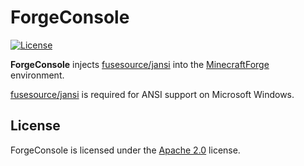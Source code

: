 # ForgeConsole

[![License](https://img.shields.io/github/license/LXGaming/ForgeConsole?label=License&cacheSeconds=86400)](https://github.com/LXGaming/ForgeConsole/blob/master/LICENSE)

**ForgeConsole** injects [fusesource/jansi](https://github.com/fusesource/jansi) into the [MinecraftForge](https://github.com/MinecraftForge/MinecraftForge) environment.

[fusesource/jansi](https://github.com/fusesource/jansi) is required for ANSI support on Microsoft Windows.

## License
ForgeConsole is licensed under the [Apache 2.0](https://github.com/LXGaming/ForgeConsole/blob/master/LICENSE) license.
